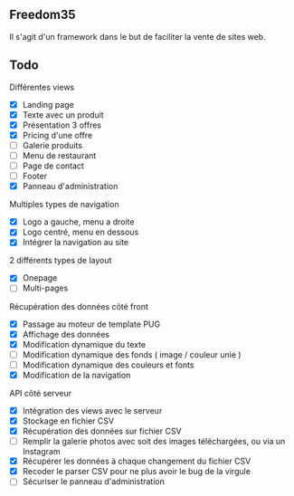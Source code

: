 ## Freedom35

Il s'agit d'un framework dans le but de faciliter la vente de sites web.

## Todo

Différentes views
- [x] Landing page
- [x] Texte avec un produit
- [x] Présentation 3 offres
- [x] Pricing d'une offre
- [ ] Galerie produits
- [ ] Menu de restaurant
- [ ] Page de contact
- [ ] Footer
- [x] Panneau d'administration

Multiples types de navigation
- [x] Logo a gauche, menu a droite
- [x] Logo centré, menu en dessous
- [x] Intégrer la navigation au site

2 différents types de layout
- [x] Onepage
- [ ] Multi-pages

Récupération des données côté front
- [x] Passage au moteur de template PUG
- [x] Affichage des données
- [x] Modification dynamique du texte
- [ ] Modification dynamique des fonds ( image / couleur unie )
- [ ] Modification dynamique des couleurs et fonts
- [x] Modification de la navigation

API côté serveur
- [x] Intégration des views avec le serveur
- [x] Stockage en fichier CSV
- [x] Récupération des données sur fichier CSV
- [ ] Remplir la galerie photos avec soit des images téléchargées, ou via un Instagram
- [x] Récupérer les données à chaque changement du fichier CSV
- [x] Recoder le parser CSV pour ne plus avoir le bug de la virgule
- [ ] Sécuriser le panneau d'administration
